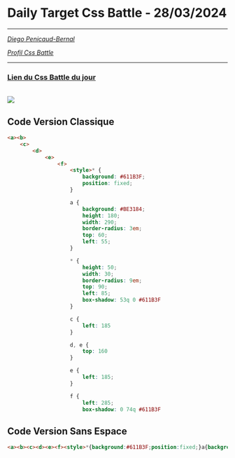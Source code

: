 # Daily Target Css Battle - 28/03/2024

<hr>

[<em>Diego Penicaud-Bernal</em>](https://github.com/Diego-PB)

[<em>Profil Css Battle</em>](https://cssbattle.dev/player/diegopb)

<hr>

### [Lien du Css Battle du jour](https://cssbattle.dev/play/t6CAjE8CtrBK0D7J2yQE)

<br>
<img src="https://firebasestorage.googleapis.com/v0/b/cssbattleapp.appspot.com/o/user%2Fummd3POvEDfFyeFvVdOMG3OOrwE2%2Ftargets%2Ftarget_ZS5VFIH.png?alt=media">

## Code Version Classique

```html
<a><b>
    <c>
        <d>
            <e>
                <f>
                    <style>* {
                        background: #611B3F;
                        position: fixed;
                    }

                    a {
                        background: #BE3184;
                        height: 180;
                        width: 290;
                        border-radius: 3em;
                        top: 60;
                        left: 55;
                    }

                    * {
                        height: 50;
                        width: 30;
                        border-radius: 9em;
                        top: 90;
                        left: 85;
                        box-shadow: 53q 0 #611B3F
                    }

                    c {
                        left: 185
                    }

                    d, e {
                        top: 160
                    }

                    e {
                        left: 185;
                    }

                    f {
                        left: 285;
                        box-shadow: 0 74q #611B3F
```

## Code Version Sans Espace

```html
<a><b><c><d><e><f><style>*{background:#611B3F;position:fixed;}a{background:#BE3184;height:180;width:290;border-radius:3em;top:60;left:55;}*{height:50;width:30;border-radius:9em;top:90;left:85;box-shadow:53q 0#611B3F}c{left:185}d,e{top:160}e{left:185;}f{left:285;box-shadow:0 74q#611B3F
```